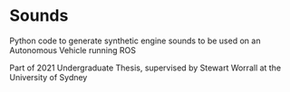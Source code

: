 # Sounds

Python code to generate synthetic engine sounds to be used on an Autonomous Vehicle running ROS

Part of 2021 Undergraduate Thesis, supervised by Stewart Worrall at the University of Sydney
